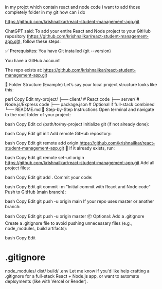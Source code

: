 in my projct which contain react and node code i want to add those completely folder in my git how can i do 

https://github.com/krishnailkar/react-student-management-app.git

ChatGPT said:
To add your entire React and Node project to your GitHub repository (https://github.com/krishnailkar/react-student-management-app.git), follow these steps:

✅ Prerequisites:
You have Git installed (git --version)

You have a GitHub account

The repo exists at: https://github.com/krishnailkar/react-student-management-app.git

📁 Folder Structure (Example)
Let’s say your local project structure looks like this:

perl
Copy
Edit
my-project/
├── client/          # React code
├── server/          # Node.js/Express code
├── package.json     # Optional if full-stack combined
└── README.md
🔧 Step-by-Step Instructions
Open terminal and navigate to the root folder of your project:

bash
Copy
Edit
cd /path/to/my-project
Initialize git (if not already done):

bash
Copy
Edit
git init
Add remote GitHub repository:

bash
Copy
Edit
git remote add origin https://github.com/krishnailkar/react-student-management-app.git
📝 If it already exists, run:

bash
Copy
Edit
git remote set-url origin https://github.com/krishnailkar/react-student-management-app.git
Add all project files:

bash
Copy
Edit
git add .
Commit your code:

bash
Copy
Edit
git commit -m "Initial commit with React and Node code"
Push to GitHub (main branch):

bash
Copy
Edit
git push -u origin main
If your repo uses master or another branch:

bash
Copy
Edit
git push -u origin master
📦 Optional: Add a .gitignore
Create a .gitignore file to avoid pushing unnecessary files (e.g., node_modules, build artifacts):

bash
Copy
Edit
# .gitignore
node_modules/
dist/
build/
.env
Let me know if you'd like help crafting a .gitignore for a full-stack React + Node.js app, or want to automate deployments (like with Vercel or Render).




